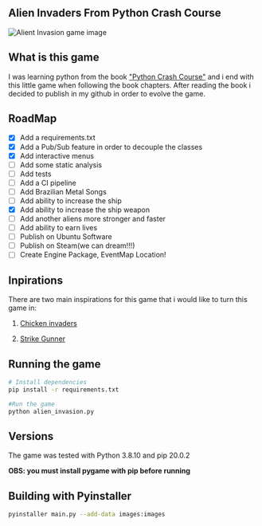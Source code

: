 ## Alien Invaders From Python Crash Course

![Alient Invasion game image](http://l30.space/storage/general/alien_invaders.png)

## What is this game

I was learning python from the book ["Python Crash Course"](https://www.amazon.com.br/Python-Crash-Course-Eric-Matthes/dp/1593279280/) and i end with this little game when following the book chapters. After reading the book i decided to publish in my github in order to evolve the game.

## RoadMap

- [x] Add a requirements.txt
- [x] Add a Pub/Sub feature in order to decouple the classes
- [x] Add interactive menus
- [ ] Add some static analysis
- [ ] Add tests
- [ ] Add a CI pipeline
- [ ] Add Brazilian Metal Songs
- [ ] Add ability to increase the ship
- [x] Add ability to increase the ship weapon
- [ ] Add another aliens more stronger and faster
- [ ] Add ability to earn lives
- [ ] Publish on Ubuntu Software
- [ ] Publish on Steam(we can dream!!!)
- [ ] Create Engine Package, EventMap Location!

## Inpirations

There are two main inspirations for this game that i would like to turn this game in:

1. [Chicken invaders](https://www.youtube.com/watch?v=jM0v4VemWu8)

2. [Strike Gunner](https://www.youtube.com/watch?v=Ay6132F5pcw)

## Running the game

```sh
# Install dependencies
pip install -r requirements.txt

#Run the game
python alien_invasion.py
```

## Versions

The game was tested with Python 3.8.10 and pip 20.0.2

**OBS: you must install pygame with pip before running**

## Building with Pyinstaller

```sh
pyinstaller main.py --add-data images:images
```